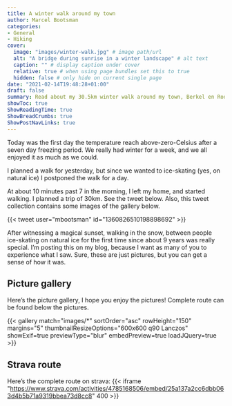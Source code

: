 ```yaml
---
title: A winter walk around my town
author: Marcel Bootsman
categories:
- General
- Hiking
cover: 
  image: "images/winter-walk.jpg" # image path/url
  alt: "A bridge during sunrise in a winter landscape" # alt text
  caption: "" # display caption under cover
  relative: true # when using page bundles set this to true
  hidden: false # only hide on current single page
date: "2021-02-14T19:48:28+01:00"
draft: false
summary: Read about my 30.5km winter walk around my town, Berkel en Rodenrijs. I made a lot of pictures, so come and take a look.
showToc: true
ShowReadingTime: true
ShowBreadCrumbs: true
ShowPostNavLinks: true
---
```


Today was the first day the temperature reach above-zero-Celsius after a seven day freezing period. We really had winter for a week, and we all enjoyed it as much as we could.

I planned a walk for yesterday, but since we wanted to ice-skating (yes, on natural ice) I postponed the walk for a day.

At about 10 minutes past 7 in the morning, I left my home, and started walking. I planned a trip of 30km. See the tweet below. Also, this tweet collection contains some images of the gallery below.

{{< tweet user="mbootsman" id="1360826510198898692" >}} 

After witnessing a magical sunset, walking in the snow, between people ice-skating on natural ice for the first time since about 9 years was really special. I’m posting this on my blog, because I want as many of you to experience what I saw. Sure, these are just pictures, but you can get a sense of how it was.

## Picture gallery ##

Here’s the picture gallery, I hope you enjoy the pictures! Complete route can be found below the pictures.

{{< gallery match="images/*" sortOrder="asc" rowHeight="150" margins="5" thumbnailResizeOptions="600x600 q90 Lanczos" showExif=true previewType="blur" embedPreview=true loadJQuery=true >}}

## Strava route ##

Here’s the complete route on strava:
{{< iframe "https://www.strava.com/activities/4785168506/embed/25a137a2cc6dbb063d4b5b71a9319bbea73d8cc8" 400 >}}
